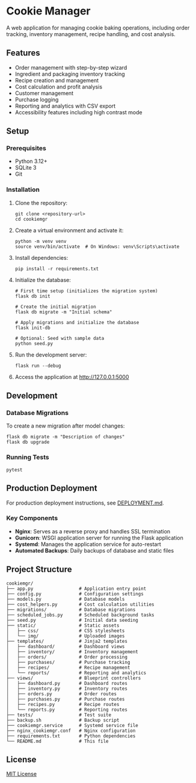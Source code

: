 # Cookie Manager

A web application for managing cookie baking operations, including order tracking, inventory management, recipe handling, and cost analysis.

## Features

- Order management with step-by-step wizard
- Ingredient and packaging inventory tracking
- Recipe creation and management
- Cost calculation and profit analysis
- Customer management
- Purchase logging
- Reporting and analytics with CSV export
- Accessibility features including high contrast mode

## Setup

### Prerequisites

- Python 3.12+
- SQLite 3
- Git

### Installation

1. Clone the repository:
   ```
   git clone <repository-url>
   cd cookiemgr
   ```

2. Create a virtual environment and activate it:
   ```
   python -m venv venv
   source venv/bin/activate  # On Windows: venv\Scripts\activate
   ```

3. Install dependencies:
   ```
   pip install -r requirements.txt
   ```

4. Initialize the database:
   ```
   # First time setup (initializes the migration system)
   flask db init
   
   # Create the initial migration
   flask db migrate -m "Initial schema"
   
   # Apply migrations and initialize the database
   flask init-db
   
   # Optional: Seed with sample data
   python seed.py
   ```

5. Run the development server:
   ```
   flask run --debug
   ```

6. Access the application at http://127.0.0.1:5000

## Development

### Database Migrations

To create a new migration after model changes:
```
flask db migrate -m "Description of changes"
flask db upgrade
```

### Running Tests

```
pytest
```

## Production Deployment

For production deployment instructions, see [DEPLOYMENT.md](DEPLOYMENT.md).

### Key Components

- **Nginx**: Serves as a reverse proxy and handles SSL termination
- **Gunicorn**: WSGI application server for running the Flask application
- **Systemd**: Manages the application service for auto-restart
- **Automated Backups**: Daily backups of database and static files

## Project Structure

```
cookiemgr/
├── app.py                 # Application entry point
├── config.py              # Configuration settings
├── models.py              # Database models
├── cost_helpers.py        # Cost calculation utilities
├── migrations/            # Database migrations
├── scheduled_jobs.py      # Scheduled background tasks
├── seed.py                # Initial data seeding
├── static/                # Static assets
│   ├── css/               # CSS stylesheets
│   └── img/               # Uploaded images
├── templates/             # Jinja2 templates
│   ├── dashboard/         # Dashboard views
│   ├── inventory/         # Inventory management
│   ├── orders/            # Order processing
│   ├── purchases/         # Purchase tracking
│   ├── recipes/           # Recipe management
│   └── reports/           # Reporting and analytics
├── views/                 # Blueprint controllers
│   ├── dashboard.py       # Dashboard routes
│   ├── inventory.py       # Inventory routes
│   ├── orders.py          # Order routes
│   ├── purchases.py       # Purchase routes
│   ├── recipes.py         # Recipe routes
│   └── reports.py         # Reporting routes
├── tests/                 # Test suite
├── backup.sh              # Backup script
├── cookiemgr.service      # Systemd service file
├── nginx_cookiemgr.conf   # Nginx configuration
├── requirements.txt       # Python dependencies
└── README.md              # This file
```

## License

[MIT License](LICENSE)
